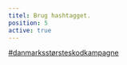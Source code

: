 ```yaml
---
titel: Brug hashtagget.
position: 5
active: true
---
```

<a href="https://www.instagram.com/explore/tags/danmarksst%C3%B8rsteskodkampagne/" target="_blank" class="text-hh-orange underline font-semibold">#danmarksstørsteskodkampagne</a>